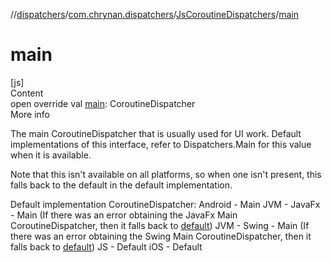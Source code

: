 //[dispatchers](../../../index.md)/[com.chrynan.dispatchers](../index.md)/[JsCoroutineDispatchers](index.md)/[main](main.md)



# main  
[js]  
Content  
open override val [main](main.md): CoroutineDispatcher  
More info  


The main CoroutineDispatcher that is usually used for UI work. Default implementations of this interface, refer to Dispatchers.Main for this value when it is available.



Note that this isn't available on all platforms, so when one isn't present, this falls back to the default in the default implementation.



Default implementation CoroutineDispatcher: Android - Main JVM - JavaFx - Main (If there was an error obtaining the JavaFx Main CoroutineDispatcher, then it falls back to [default](default.md)) JVM - Swing - Main (If there was an error obtaining the Swing Main CoroutineDispatcher, then it falls back to [default](default.md)) JS - Default iOS - Default

  



